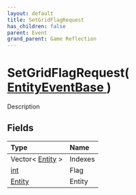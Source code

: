```yaml
---
layout: default
title: SetGridFlagRequest
has_children: false
parent: Event
grand_parent: Game Reflection
---
```

# SetGridFlagRequest( [ EntityEventBase ](/riftbreaker-wiki/docs/game-reflection/events/entity_event_base/) )
Description 

## Fields

| Type | Name |
|:----------|:--------------|
| Vector< [Entity](/riftbreaker-wiki/docs/game-reflection/classes/entity/) > | Indexes |
| [int](/riftbreaker-wiki/docs/game-reflection/enums/int/) | Flag |
| [Entity](/riftbreaker-wiki/docs/game-reflection/classes/entity/) | Entity |

